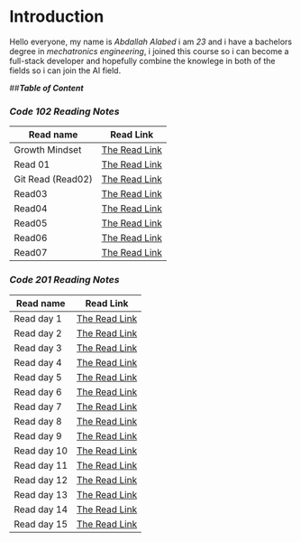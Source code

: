 # Introduction


 Hello everyone, my name is *Abdallah Alabed* i am *23* and i have a bachelors degree in *mechatronics engineering*, i joined this course so i can become a full-stack developer and hopefully combine the knowlege in both of the fields so i can join the AI field.


##***Table of Content***


### ***Code 102 Reading Notes*** 


  |Read name | Read Link| 
  |-----|-----| 
  |Growth Mindset | [The Read Link](https://abdallah-alabed.github.io/Reading-Notes/Growth)|
  |Read 01 | [The Read Link](https://abdallah-alabed.github.io/Reading-Notes/Read01)|
  |Git Read (Read02)|[The Read Link](https://abdallah-alabed.github.io/Reading-Notes/GitRead)|
  |Read03|[The Read Link](https://abdallah-alabed.github.io/Reading-Notes/Read03)|
  |Read04|[The Read Link](https://abdallah-alabed.github.io/Reading-Notes/Read04)|
  |Read05|[The Read Link](https://abdallah-alabed.github.io/Reading-Notes/Read05)| 
  |Read06|[The Read Link](https://abdallah-alabed.github.io/Reading-Notes/Read06)| 
  |Read07|[The Read Link](https://abdallah-alabed.github.io/Reading-Notes/Read07)|
      
### ***Code 201 Reading Notes*** 


 |Read name | Read Link|
 | ----- | ----- |
 |Read day 1 |[The Read Link]()|
 |Read day 2 |[The Read Link]()|
 |Read day 3 |[The Read Link]()|
 |Read day 4 |[The Read Link]()|
 |Read day 5 |[The Read Link]()|
 |Read day 6 |[The Read Link]()|
 |Read day 7 |[The Read Link]()| 
 |Read day 8 |[The Read Link]()|
 |Read day 9 |[The Read Link]()|
 |Read day 10|[The Read Link]()|
 |Read day 11|[The Read Link]()| 
 |Read day 12|[The Read Link]()| 
 |Read day 13|[The Read Link]()| 
 |Read day 14|[The Read Link]()| 
 |Read day 15|[The Read Link]()|
